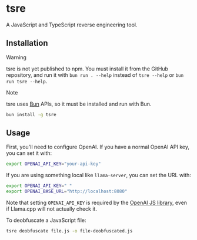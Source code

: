 # tsre

A JavaScript and TypeScript reverse engineering tool.

## Installation

> [!WARNING]  
> tsre is not yet published to npm. You must install it from
> the GitHub repository, and run it with `bun run . --help`
> instead of `tsre --help` or `bun run tsre --help`.

> [!NOTE]  
> tsre uses [Bun][bun] APIs, so it must be
> installed and run with Bun.

```sh
bun install -g tsre
```

## Usage

First, you'll need to configure OpenAI. If you have a normal
OpenAI API key, you can set it with:

```sh
export OPENAI_API_KEY="your-api-key"
```

If you are using something local like `llama-server`, you can
set the URL with:

```sh
export OPENAI_API_KEY=" "
export OPENAI_BASE_URL="http://localhost:8080"
```

Note that setting `OPENAI_API_KEY` is required by the
[OpenAI JS library][openai-js], even if Llama.cpp will not
actually check it.

To deobfuscate a JavaScript file:

```sh
tsre deobfuscate file.js -o file-deobfuscated.js
```

[bun]: https://bun.sh
[openai-js]: https://npmjs.com/package/openai
